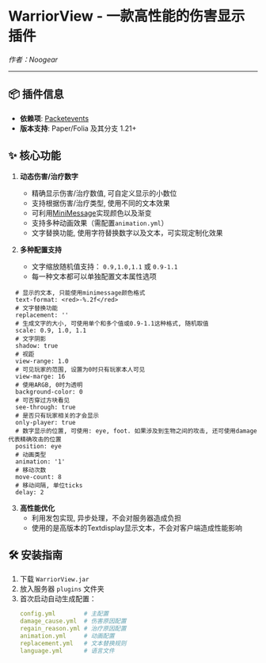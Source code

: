 # WarriorView - 一款高性能的伤害显示插件
*作者：Noogear*

---
## 📦 插件信息
- **依赖项**: [Packetevents](https://modrinth.com/plugin/packetevents)
- **版本支持**: Paper/Folia 及其分支 1.21+ 


## ✨ 核心功能
1. **动态伤害/治疗数字**  
   - 精确显示伤害/治疗数值, 可自定义显示的小数位
   - 支持根据伤害/治疗类型, 使用不同的文本效果
   - 可利用[MiniMessage](https://webui.advntr.dev)实现颜色以及渐变
   - 支持多种动画效果（需配置`animation.yml`）
   - 文字替换功能, 使用字符替换数字以及文本，可实现定制化效果

2. **多种配置支持**  
   - 文字缩放随机值支持： `0.9,1.0,1.1` 或 `0.9-1.1` 
   - 每一种文本都可以单独配置文本属性选项
  ```
    # 显示的文本, 只能使用minimessage颜色格式
    text-format: <red>-%.2f</red>
    # 文字替换功能
    replacement: ''
    # 生成文字的大小, 可使用单个和多个值或0.9-1.1这种格式, 随机取值
    scale: 0.9, 1.0, 1.1
    # 文字阴影
    shadow: true
    # 视距
    view-range: 1.0
    # 可见玩家的范围, 设置为0时只有玩家本人可见
    view-marge: 16
    # 使用ARGB, 0时为透明
    background-color: 0
    # 可否穿过方块看见
    see-through: true
    # 是否只有玩家相关的才会显示
    only-player: true
    # 数字显示的位置, 可使用: eye, foot. 如果涉及到生物之间的攻击, 还可使用damage代表精确攻击的位置
    position: eye
    # 动画类型
    animation: '1'
    # 移动次数
    move-count: 8
    # 移动间隔, 单位ticks
    delay: 2
```

3. **高性能优化**  
   - 利用发包实现, 异步处理，不会对服务器造成负担
   - 使用的是高版本的Textdisplay显示文本，不会对客户端造成性能影响


## 🛠️ 安装指南
1. 下载 `WarriorView.jar`
2. 放入服务器 `plugins` 文件夹
3. 首次启动自动生成配置：
   ```yaml
   config.yml        # 主配置
   damage_cause.yml  # 伤害原因配置
   regain_reason.yml # 治疗原因配置
   animation.yml     # 动画配置
   replacement.yml   # 文本替换规则
   language.yml      # 语言文件
